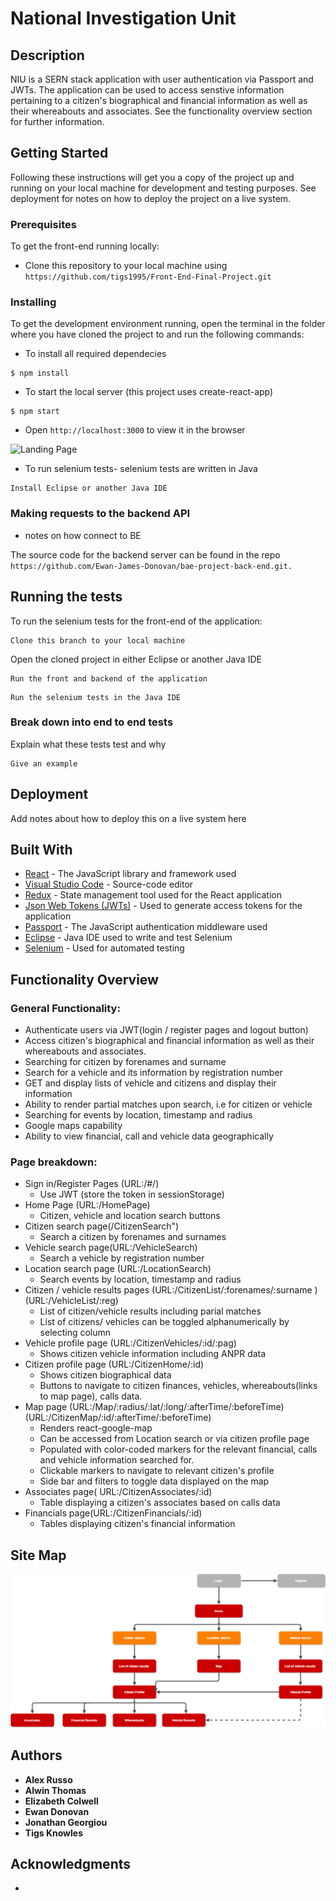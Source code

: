 # National Investigation Unit

## Description 

NIU is a SERN stack application with user authentication via Passport and JWTs. The application can be used to access senstive information pertaining to a citizen's biographical and financial information as well as their whereabouts and associates. See the functionality overview section for further information. 


## Getting Started

Following these instructions will get you a copy of the project up and running on your local machine for development and testing purposes. See deployment for notes on how to deploy the project on a live system.


### Prerequisites

To get the front-end running locally:
                                                    
* Clone this repository to your local machine using ```https://github.com/tigs1995/Front-End-Final-Project.git ```
                                                    

### Installing

To get the development environment running, open the terminal in the folder where you have cloned the project to and run the following commands:

* To install all required dependecies
```
$ npm install              
```

* To start the local server (this project uses create-react-app)
```
$ npm start
```
* Open ```http://localhost:3000``` to view it in the browser

![Landing Page]() 

* To run selenium tests- selenium tests are written in Java
```
Install Eclipse or another Java IDE
```
### Making requests to the backend API


- notes on how connect to BE 

 The source code for the backend server can be found in the repo ```https://github.com/Ewan-James-Donovan/bae-project-back-end.git. ```


## Running the tests


To run the selenium tests for the front-end of the application:

```
Clone this branch to your local machine
```

Open the cloned project in either Eclipse or another Java IDE

```
Run the front and backend of the application
```

```
Run the selenium tests in the Java IDE
```
### Break down into end to end tests

Explain what these tests test and why

```
Give an example
```


## Deployment


Add notes about how to deploy this on a live system here

## Built With

* [React](https://reactjs.org/) - The JavaScript library and framework used
* [Visual Studio Code](https://code.visualstudio.com//) - Source-code editor
* [Redux](https://redux.js.org/) - State management tool used for the React application
* [Json Web Tokens (JWTs)](https://jwt.io/) - Used to generate access tokens for the application
* [Passport](http://www.passportjs.org/) - The JavaScript authentication middleware used 
* [Eclipse](https://www.eclipse.org/)  - Java IDE used to write and test Selenium 
* [Selenium](https://www.selenium.dev/) - Used for automated testing 


## Functionality Overview

### General Functionality: 

* Authenticate users via JWT(login / register pages and logout button)
* Access citizen's biographical and financial information as well as their whereabouts and associates.
* Searching for citizen by forenames and surname 
* Search for a vehicle and its information by registration number
* GET and display lists of vehicle and citizens and display their information
* Ability to render partial matches upon search, i.e for citizen or vehicle
* Searching for events by location, timestamp and radius
* Google maps capability
* Ability to view financial, call and vehicle data geographically 


### Page breakdown:

* Sign in/Register Pages (URL:/#/)
	* Use JWT (store the token in sessionStorage)
* Home Page (URL:/HomePage)
	* Citizen, vehicle and location search buttons
* Citizen search page(/CitizenSearch")
 	* Search a citizen by forenames and surnames
* Vehicle search page(URL:/VehicleSearch)
 	* Search a vehicle by registration number
* Location search page (URL:/LocationSearch)
   * Search events by location, timestamp and radius
* Citizen / vehicle results pages (URL:/CitizenList/:forenames/:surname ) (URL:/VehicleList/:reg)
   * List of citizen/vehicle results including parial matches
   * List of citizens/ vehicles can be toggled alphanumerically by selecting column
* Vehicle profile page (URL:/CitizenVehicles/:id/:pag)
	* Shows citizen vehicle information including ANPR data
* Citizen profile page (URL:/CitizenHome/:id)
	* Shows citizen biographical data
	* Buttons to navigate to citizen finances, vehicles, whereabouts(links to map page), calls data.
* Map page (URL:/Map/:radius/:lat/:long/:afterTime/:beforeTime)(URL:/CitizenMap/:id/:afterTime/:beforeTime)
	* Renders react-google-map 
	* Can be accessed from Location search or via citizen profile page
	* Populated with color-coded markers for the relevant financial, calls and vehicle information searched for. 
	* Clickable markers to navigate to relevant citizen's profile
	* Side bar and filters to toggle data displayed on the map
* Associates page( URL:/CitizenAssociates/:id)
	* Table displaying a citizen's associates based on calls data
* Financials page(URL:/CitizenFinancials/:id)
	* Tables displaying citizen's financial information

## Site Map


![Sitemap](./NIU_sitemap.png)

## Authors

* **Alex Russo** 
* **Alwin Thomas** 
* **Elizabeth Colwell** 
* **Ewan Donovan** 
* **Jonathan Georgiou** 
* **Tigs Knowles** 



## Acknowledgments

* 


